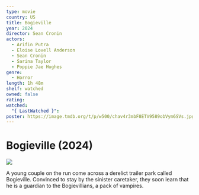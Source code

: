 ```yaml
---
type: movie
country: US
title: Bogieville
year: 2024
director: Sean Cronin
actors:
  - Arifin Putra
  - Eloise Lovell Anderson
  - Sean Cronin
  - Sarina Taylor
  - Poppie Jae Hughes
genre:
  - Horror
length: 1h 48m
shelf: watched
owned: false
rating:
watched:
  "{ LastWatched }":
poster: https://image.tmdb.org/t/p/w500/chav4r3mbF8ETV9589obVym6SVs.jpg
---
```


# Bogieville (2024)

![](https://image.tmdb.org/t/p/w500/chav4r3mbF8ETV9589obVym6SVs.jpg)

A young couple on the run come across a derelict trailer park called Bogieville. Convinced to stay by the sinister caretaker, they soon learn that he is a guardian to the Bogievillians, a pack of vampires.
